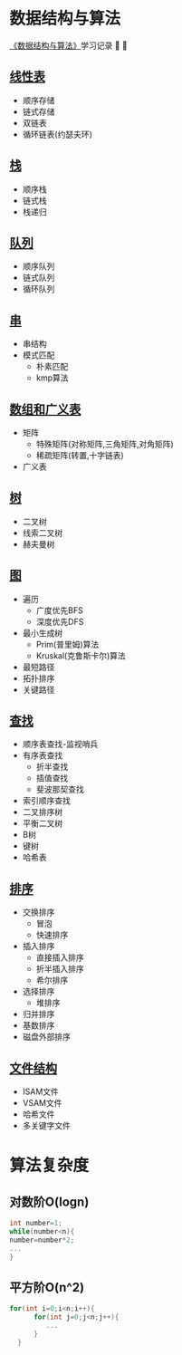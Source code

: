 # 数据结构与算法

[《数据结构与算法》](http://www.tup.tsinghua.edu.cn/booksCenter/book_06931402.html)学习记录 :pushpin: :pushpin:

## [线性表](/1.线性表/线性表.md)
* 顺序存储
* 链式存储
* 双链表
* 循环链表(约瑟夫环)
## [栈](/2.栈/栈.md)
* 顺序栈
* 链式栈
* 栈递归
## [队列](/3.队列/队列.md)
* 顺序队列
* 链式队列
* 循环队列
## [串](/4.串/串.md)
* 串结构
* 模式匹配
  + 朴素匹配
  + kmp算法
## [数组和广义表](/5.数组和广义表/数组和广义表.md)
* 矩阵
  * 特殊矩阵(对称矩阵,三角矩阵,对角矩阵)
  * 稀疏矩阵(转置,十字链表)
* 广义表
## [树](/6.树/树.md)
* 二叉树
* 线索二叉树
* 赫夫曼树
## [图](/7.图/图.md)
* 遍历
  * 广度优先BFS
  * 深度优先DFS
* 最小生成树
  * Prim(普里姆)算法
  * Kruskal(克鲁斯卡尔)算法
* 最短路径
* 拓扑排序
* 关键路径
## [查找](/8.查找/查找.md)
* 顺序表查找-监视哨兵
* 有序表查找
  * 折半查找
  * 插值查找
  * 斐波那契查找
* 索引顺序查找
* 二叉排序树
* 平衡二叉树
* B树
* 键树
* 哈希表
## [排序](/9.排序/排序.md)
* 交换排序
  * 冒泡
  * 快速排序
* 插入排序
  * 直接插入排序
  * 折半插入排序
  * 希尔排序
* 选择排序
  * 堆排序
* 归并排序
* 基数排序
* 磁盘外部排序
## [文件结构](/10.文件结构/文件结构.md)
* ISAM文件
* VSAM文件
* 哈希文件
* 多关键字文件

# 算法复杂度
## 对数阶O(logn)
```c
int number=1;
while(number<n){
number=number*2;
...
}
```
## 平方阶O(n^2)
```c
for(int i=0;i<n;i++){   
      for(int j=0;j<n;j++){
         ... 
      }
  }
```